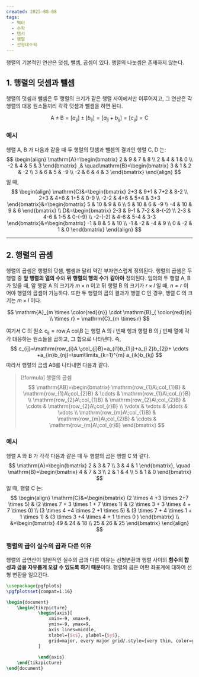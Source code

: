 ```yaml
---
created: 2025-08-08
tags:
  - 벡터
  - 수학
  - 텐서
  - 행렬
  - 선형대수학
---
```

행렬의 기본적인 연산은 덧셈, 뺄셈, 곱셈이 있다. 행렬의 나눗셈은 존재하지 않는다. 

## 1. 행렬의 덧셈과 뺄셈

행렬의 덧셈과 뺄셈은 두 행렬의 크기가 같은 행렬 사이에서만 이루어지고, 그 연산은 각 행렬의 대응 원소들끼리 각각 덧셈과 뺄셈을 하면 된다.

$$
\mathrm{A \pm B}=[a_{ij}] \pm [b_{ij}]=[a_{ij}+b_{ij}]=[c_{ij}]=\mathrm{C}
$$

### 예시 
행렬 $\mathrm{A,\;B}$ 가 다음과 같을 때 두 행렬의 덧셈과 뺄셈의 결과인 행렬 $\mathrm{C,\;D}$ 는:
$$
\begin{align}
\mathrm{A}=\begin{bmatrix}
2 & 9 & 7 & 8 \\
2 & 4 & 1 & 0 \\
-2 & 4 & 5 & 3
\end{bmatrix} ,& \quad\mathrm{B}=\begin{bmatrix}
3 & 1 & 2 & -2 \\
3 & 6 & 5 & -9 \\
-2 & 6 & 4 & 3
\end{bmatrix}
\end{align}
$$
일 때, 
$$
\begin{align}
\mathrm{C}&=\begin{bmatrix}
2+3 & 9+1 & 7+2 & 8-2 \\
2+3 & 4+6 & 1+5 & 0-9 \\
-2-2 & 4+6 & 5+4 & 3+3
\end{bmatrix}&=\begin{bmatrix}
5 & 10 & 9 & 6 \\
5 & 10 & 6 & -9 \\
-4 & 10 & 9 & 6
\end{bmatrix} \\
D&=\begin{bmatrix}
2-3 & 9-1 & 7-2 & 8-(-2) \\
2-3 & 4-6 & 1-5 & 0-(-9) \\
-2-(-2) & 4-6 & 5-4 & 3-3
\end{bmatrix}&=\begin{bmatrix}
-1 & 8 & 5 & 10 \\
-1 & -2 & -4 & 9 \\
0 & -2 & 1 & 0
\end{bmatrix}
\end{align}
$$

---
## 2. 행렬의 곱셈

행렬의 곱셈은 행렬의 덧셈, 뺄셈과 달리 약간 부자연스럽게 정의된다. 행렬의 곱셈은 두 행렬 중 **앞 행렬의 열의 수**와 **뒤 행렬의 행의 수**가 **같아야** 정의된다. 임의의 두 행렬 $\mathrm{A,\;B}$ 가 있을 때, 앞 행렬 $\mathrm{A}$ 의 크기가 $m \times n$ 이고 뒤 행렬 $\mathrm{B}$ 의 크기가 $r \times l$ 일 때, $n=r$ 이어야 행렬의 곱셈이 가능하다. 또한 두 행렬의 곱의 결과가 행렬 $\mathrm{C}$ 인 경우, 행렬 $\mathrm{C}$ 의 크기는 $m \times l$ 이다. 

$$
\mathrm{A}_{m \times \color{red}{n}} \cdot \mathrm{B}_{ \color{red}{n} \\ \times r} = \mathrm{C}_{m \times r}
$$

여기서 $\mathrm{C}$ 의 원소 $\mathrm{c_{ij}}=\mathrm{row_{i}A \;col_{j}B}$ 는 행렬 $\mathrm{A}$ 의 $i$ 번째 행과 행렬 $\mathrm{B}$ 의 $j$ 번째 열에 각각 대응하는 원소들을 곱하고, 그 합으로 나타낸다. 즉,
$$
c_{ij}=\mathrm{row_{i}A \;col_{j}B}=a_{i1}b_{1 j}+a_{i 2}b_{2j}+ \cdots +a_{in}b_{nj}=\sum\limits_{k=1}^{m} a_{ik}b_{kj}
$$
따라서 행렬의 곱셈 $\mathrm{AB}$를 나타내면 다음과 같다.

>[!formula] 행렬의 곱셈
>$$
>\mathrm{AB}=\begin{bmatrix}
>\mathrm{row_{1}A\;col_{1}B} & \mathrm{row_{1}A\;col_{2}B} & \cdots  & \mathrm{row_{1}A\;col_{r}B} \\
>\mathrm{row_{2}A\;col_{1}B} & \mathrm{row_{2}A\;col_{2}B} & \cdots & \mathrm{row_{2}A\;col_{r}B} \\
>\vdots & \vdots & \ddots & \vdots \\
>\mathrm{row_{m}A\;col_{1}B} & \mathrm{row_{m}A\;col_{2}B} & \cdots & \mathrm{row_{m}A\;col_{r}B}
>\end{bmatrix}
>$$

### 예시

행렬 $\mathrm{A}$ 와 $\mathrm{B}$ 가 각각 다음과 같은 때 두 행렬의 곱은 행렬 $\mathrm{C}$ 와 같다.
$$
\mathrm{A}=\begin{bmatrix}
2 & 3 & 7 \\
3 & 4 & 1
\end{bmatrix}, \quad \mathrm{B}=\begin{bmatrix}
4 & 7 & 3 \\
2 & 1 & 4 \\
5 & 1 & 0
\end{bmatrix}
$$
일 때, 행렬 $\mathrm{C}$ 는:
$$
\begin{align}
\mathrm{C}&=\begin{bmatrix}
(2 \times 4 +3 \times 2+7 \times 5) & (2 \times 7 + 3 \times 1 + 7 \times 1) & (2 \times 3 + 3 \times 4 + 7 \times 0) \\
(3 \times 4 +4 \times 2 +1 \times 5) & (3 \times 7 + 4 \times 1 + 1 \times 1) & (3 \times 3 +4 \times 4 + 1 \times 0 )
\end{bmatrix} \\
&=\begin{bmatrix}
49 & 24 & 18 \\
25 & 26 & 25
\end{bmatrix}
\end{align}
$$

### 행렬의 곱이 실수의 곱과 다른 이유
행렬의 곱연산이 일반적인 실수의 곱과 다른 이유는 선형변환과 행렬 사이의 **함수의 합성과 곱을 자유롭게 오갈 수 있도록 하기 때문**이다. 행렬의 곱은 어떤 좌표계에 대하여 선형 변환을 일으킨다. 

```tikz
\usepackage{pgfplots}
\pgfplotsset{compat=1.16}

\begin{document}
	\begin{tikzpicture}
			\begin{axis}[
				xmin=-9, xmax=9, 
				ymin=-9, ymax=9,
				axis lines=middle,
				xlabel={$x$}, ylabel={$y$},
				grid=major, every major grid/.style={very thin, color=gray},
			]
				
			\end{axis}
	\end{tikzpicture}
\end{document}
```
